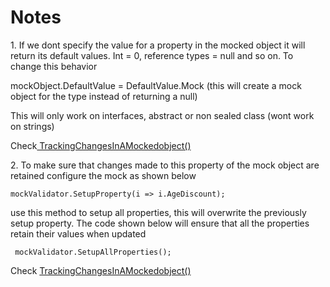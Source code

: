 ﻿<h1>Notes</h1>
 <p> 
1. If we dont specify the value for a property in the mocked object it will return its default
values. Int = 0, reference types = null and so on. To change this behavior

mockObject.DefaultValue = DefaultValue.Mock 
(this will create a mock object for the type instead of returning a null)

This will only work on interfaces, abstract or non sealed class (wont work on strings)

Check<a href="https://github.com/Anish407/Using-Moq-in-unit-test/blob/master/Moq.Tests/UnitTest1.cs#L32"> TrackingChangesInAMockedobject() </a>
</p>
 <p>
2. To make sure that changes made to this property of the mock object are retained configure
the mock as shown below

    mockValidator.SetupProperty(i => i.AgeDiscount);

use this method to setup all properties, this will overwrite the previously setup
property. The code shown below will ensure that all the properties retain their values when updated

     mockValidator.SetupAllProperties();
Check <a href="https://github.com/Anish407/Using-Moq-in-unit-test/blob/master/Moq.Tests/UnitTest1.cs#L32">TrackingChangesInAMockedobject() </a>
</p>
